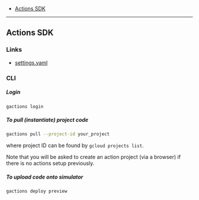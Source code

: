 - [Actions SDK](#actions-sdk)
____

## Actions SDK

### Links

- [settings.yaml](https://developers.google.com/assistant/actionssdk/reference/rest/Shared.Types/Settings)

### CLI

##### Login

```sh
gactions login
```

##### To pull (instantiate) project code

```sh
gactions pull --project-id your_project
```

where project ID can be found by `gcloud projects list`.

Note that you will be asked to create an action project (via a browser) if there
is no actions setup previously.

##### To upload code onto simulator

```sh
gactions deploy preview
```

